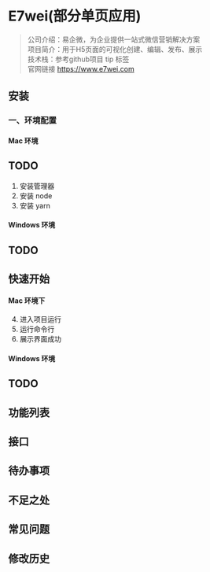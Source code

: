 # E7wei(部分单页应用)

> 公司介绍：易企微，为企业提供一站式微信营销解决方案      
> 项目简介：用于H5页面的可视化创建、编辑、发布、展示    
> 技术栈：参考github项目 tip  标签    
> 官网链接 https://www.e7wei.com    

## 安装 
###  一、环境配置

#### Mac 环境
## TODO
1. 安装管理器   
2. 安装 node   
3. 安装 yarn    
#### Windows 环境
## TODO 

## 快速开始

#### Mac 环境下 
4. 进入项目运行   
5. 运行命令行   
6. 展示界面成功   
#### Windows 环境
## TODO


## 功能列表
## 接口
## 待办事项
## 不足之处
## 常见问题
## 修改历史
